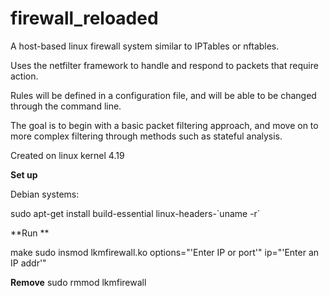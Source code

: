 # firewall_reloaded

A host-based linux firewall system similar to IPTables or nftables.

Uses the netfilter framework to handle and respond to packets that require action.

Rules will be defined in a configuration file, and will be able to be changed through the command line. 

The goal is to begin with a basic packet filtering approach, and move on to more complex filtering through methods such as stateful analysis. 

Created on linux kernel 4.19

**Set up**

Debian systems:

sudo apt-get install build-essential linux-headers-\`uname -r\`

**Run **

make
sudo insmod lkmfirewall.ko options="'Enter IP or port'" ip="'Enter an IP addr'"

**Remove**
sudo rmmod lkmfirewall


